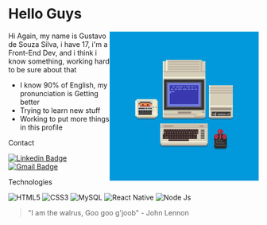 # Hello Guys

<img align='right' src="Cool_Gif.gif" width="300">

Hi Again, my name is Gustavo de Souza Silva, i have 17, i'm a Front-End Dev, and i think i know something, working hard to be sure about that

* I know 90% of English, my pronunciation is Getting better
* Trying to learn new stuff
* Working to put more things in this profile
 
<p>Contact</p>

[![Linkedin Badge](https://img.shields.io/badge/LinkedIn-0077B5?style=for-the-badge&logo=linkedin&logoColor=white&link=https://www.linkedin.com/in/gustavo-de-souza-077598206/)](https://www.linkedin.com/in/gustavo-de-souza-077598206/)
[![Gmail Badge](https://img.shields.io/badge/Gmail-D14836?style=for-the-badge&logo=gmail&logoColor=white&link=https://twitter.com/IGotaMellowship)](noobshippuden13@gmail.com)

<p>Technologies</p>

![HTML5](https://img.shields.io/badge/HTML5-E34F26?style=for-the-badge&logo=html5&logoColor=white)
![CSS3](https://img.shields.io/badge/CSS3-1572B6?style=for-the-badge&logo=css3&logoColor=white)
![MySQL](https://img.shields.io/badge/MySQL-00000F?style=for-the-badge&logo=mysql&logoColor=white)
![React Native](https://img.shields.io/badge/React_Native-20232A?style=for-the-badge&logo=react&logoColor=61DAFB)
![Node Js](https://img.shields.io/badge/Node.js-43853D?style=for-the-badge&logo=node-dot-js&logoColor=white)

 > "I am the walrus, Goo goo g'joob" - John Lennon
